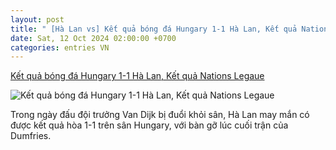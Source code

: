 ```yaml
---
layout: post
title: " [Hà Lan vs] Kết quả bóng đá Hungary 1-1 Hà Lan, Kết quả Nations Legaue"
date: Sat, 12 Oct 2024 02:00:00 +0700
categories: entries VN
---
```

[Kết quả bóng đá Hungary 1-1 Hà Lan, Kết quả Nations Legaue](https://vietnamnet.vn/ket-qua-bong-da-hungary-1-1-ha-lan-ket-qua-nations-legaue-2331203.html)

![Kết quả bóng đá Hungary 1-1 Hà Lan, Kết quả Nations Legaue](https://static-images.vnncdn.net/vps_images_publish/000001/000003/2024/10/12/van-dijk-bi-duoi-ha-lan-thoat-thua-truoc-hungary-4301.jpg?width=0&s=tjKXcBuMz06JUtgK9BEcZA)

Trong ngày đấu đội trưởng Van Dijk bị đuổi khỏi sân, Hà Lan may mắn có được kết quả hòa 1-1 trên sân Hungary, với bàn gỡ lúc cuối trận của Dumfries.

